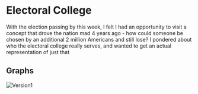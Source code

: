 # Electoral College

With the election passing by this week, I felt I had an opportunity to visit a concept that drove the nation mad 4 years ago - how could someone be chosen by an additional 2 million Americans and still lose? I pondered about who the electoral college really serves, and wanted to get an actual representation of just that

## Graphs
![Version1]("images/version_1.png")
